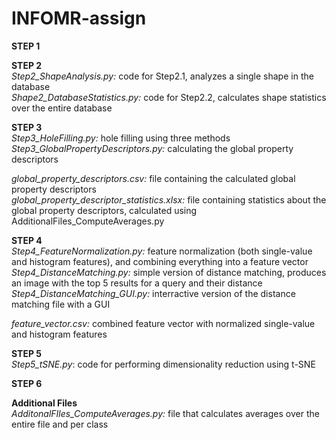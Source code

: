 # INFOMR-assign

**STEP 1**  

**STEP 2**   
_Step2_ShapeAnalysis.py:_ code for Step2.1, analyzes a single shape in the database  
_Shape2_DatabaseStatistics.py:_ code for Step2.2, calculates shape statistics over the entire database  

**STEP 3**   
_Step3_HoleFilling.py:_ hole filling using three methods  
_Step3_GlobalPropertyDescriptors.py:_ calculating the global property descriptors   

_global_property_descriptors.csv:_ file containing the calculated global property descriptors  
_global_property_descriptor_statistics.xlsx:_ file containing statistics about the global property descriptors, calculated using AdditionalFiles_ComputeAverages.py   

**STEP 4**  
_Step4_FeatureNormalization.py:_ feature normalization (both single-value and histogram features), and combining everything into a feature vector  
_Step4_DistanceMatching.py:_ simple version of distance matching, produces an image with the top 5 results for a query and their distance
_Step4_DistanceMatching_GUI.py:_ interractive version of the distance matching file with a GUI   

_feature_vector.csv:_ combined feature vector with normalized single-value and histogram features  

**STEP 5**  
_Step5_tSNE.py_: code for performing dimensionality reduction using t-SNE   

**STEP 6**  

**Additional Files**  
_AdditonalFIles_ComputeAverages.py:_ file that calculates averages over the entire file and per class  
